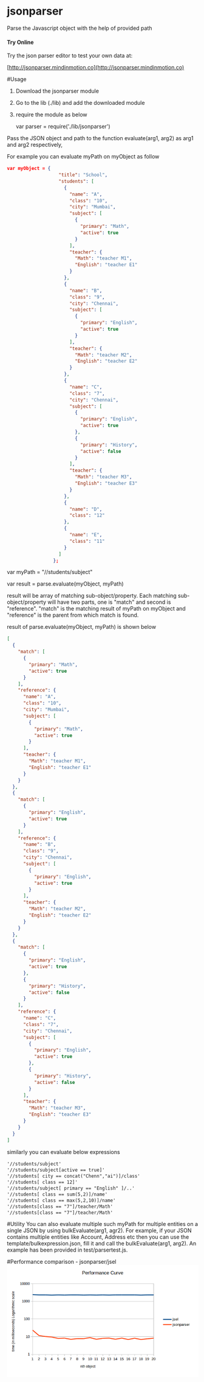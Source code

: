 # jsonparser
Parse the Javascript object with the help of provided path

#### Try Online
Try the json parser editor to test your own data at:

[http://jsonparser.mindinmotion.co](http://jsonparser.mindinmotion.co)

#Usage
1. Download the jsonparser module
2. Go to the lib (./lib) and add the downloaded module
3. require the module as below

   var parser = require('./lib/jsonparser')

Pass the JSON object and path to the function evaluate(arg1, arg2) as arg1 and arg2 respectively,

For example you can evaluate myPath on myObject as follow 
```json
var myObject = {
                   "title": "School",
                   "students": [
                     {
                       "name": "A",
                       "class": "10",
                       "city": "Mumbai",
                       "subject": [
                         {
                           "primary": "Math",
                           "active": true
                         }
                       ],
                       "teacher": {
                         "Math": "teacher M1",
                         "English": "teacher E1"
                       }
                     },
                     {
                       "name": "B",
                       "class": "9",
                       "city": "Chennai",
                       "subject": [
                         {
                           "primary": "English",
                           "active": true
                         }
                       ],
                       "teacher": {
                         "Math": "teacher M2",
                         "English": "teacher E2"
                       }
                     },
                     {
                       "name": "C",
                       "class": "7",
                       "city": "Chennai",
                       "subject": [
                         {
                           "primary": "English",
                           "active": true
                         },
                         {
                           "primary": "History",
                           "active": false
                         }
                       ],
                       "teacher": {
                         "Math": "teacher M3",
                         "English": "teacher E3"
                       }
                     },
                     {
                       "name": "D",
                       "class": "12"
                     },
                     {
                       "name": "E",
                       "class": "11"
                     }
                   ]
                 };
```
var myPath = "//students/subject"
 
var result = parse.evaluate(myObject, myPath)

result will be array of matching sub-object/property. Each matching sub-object/property will have two parts, one is "match" and second is "reference". "match" is the matching result of myPath on myObject and "reference" is the parent from which match is found.

result of parse.evaluate(myObject, myPath) is shown below 
```json
[
  {
    "match": [
      {
        "primary": "Math",
        "active": true
      }
    ],
    "reference": {
      "name": "A",
      "class": "10",
      "city": "Mumbai",
      "subject": [
        {
          "primary": "Math",
          "active": true
        }
      ],
      "teacher": {
        "Math": "teacher M1",
        "English": "teacher E1"
      }
    }
  },
  {
    "match": [
      {
        "primary": "English",
        "active": true
      }
    ],
    "reference": {
      "name": "B",
      "class": "9",
      "city": "Chennai",
      "subject": [
        {
          "primary": "English",
          "active": true
        }
      ],
      "teacher": {
        "Math": "teacher M2",
        "English": "teacher E2"
      }
    }
  },
  {
    "match": [
      {
        "primary": "English",
        "active": true
      },
      {
        "primary": "History",
        "active": false
      }
    ],
    "reference": {
      "name": "C",
      "class": "7",
      "city": "Chennai",
      "subject": [
        {
          "primary": "English",
          "active": true
        },
        {
          "primary": "History",
          "active": false
        }
      ],
      "teacher": {
        "Math": "teacher M3",
        "English": "teacher E3"
      }
    }
  }
]
```

similarly you can evaluate below expressions

```
'//students/subject'
'//students/subject[active == true]'
'//students[ city == concat("Chenn","ai")]/class'
'//students[ class == 12]'
'//students/subject[ primary == "English" ]/..'
'//students[ class == sum(5,2)]/name'
'//students[ class == max(5,2,10)]/name'
'//students[class == "7"]/teacher/Math'
'//students[class == "7"]/teacher/Math'
```
#Utility
You can also evaluate multiple such myPath for multiple entities on a single JSON by using bulkEvaluate(arg1, agr2). For example, if your JSON contains multiple entities like Account, Address etc then you can use the template/bulkexpression.json, fill it and call the bulkEvaluate(arg1, arg2). An example has been provided in test/parsertest.js.

#Performance comparison - jsonparser/jsel
![ScreenShot](/template/graph.png)
